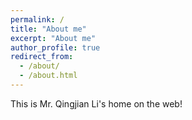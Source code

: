 ```yaml
---
permalink: /
title: "About me"
excerpt: "About me"
author_profile: true
redirect_from: 
  - /about/
  - /about.html
---
```


This is Mr. Qingjian Li's home on the web!
